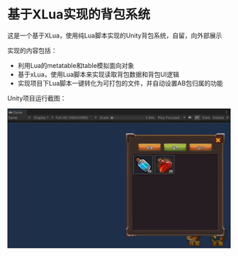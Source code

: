 # 基于XLua实现的背包系统

这是一个基于XLua，使用纯Lua脚本实现的Unity背包系统，自留，向外部展示

实现的内容包括：

- 利用Lua的metatable和table模拟面向对象
- 基于xLua，使用Lua脚本来实现读取背包数据和背包UI逻辑
- 实现项目下Lua脚本一键转化为可打包的文件，并自动设置AB包归属的功能

Unity项目运行截图：

![运行示例截图](image.png)